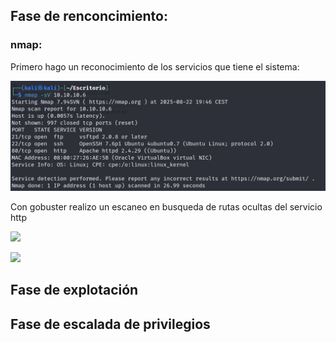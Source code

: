 
## Fase de renconcimiento:

### nmap:

Primero hago un reconocimiento de los servicios que tiene el sistema:

![imagen1.png](HackMyVM/NightCity/Imagenes/imagen1.png)

Con gobuster realizo un escaneo en busqueda de rutas ocultas del servicio http

![](NightCity/Imagenes/Pasted%20image%2020250822202009.png)

![](NightCity/Imagenes/Pasted%20image%2020250822202009.png)


## Fase de explotación


## Fase de escalada de privilegios
